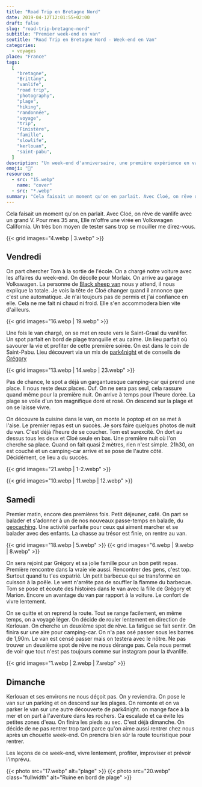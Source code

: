 ```yaml
---
title: "Road Trip en Bretagne Nord"
date: 2019-04-12T12:01:55+02:00
draft: false
slug: "road-trip-bretagne-nord"
subtitle: "Premier week-end en van"
seotitle: "Road Trip en Bretagne Nord - Week-end en Van"
categories:
  - voyages
place: "France"
tags:
  [
    "bretagne",
    "Brittany",
    "vanlife",
    "road trip",
    "photography",
    "plage",
    "hiking",
    "randonnée",
    "voyage",
    "trip",
    "Finistère",
    "famille",
    "slowlife",
    "kerlouan",
    "saint-pabu",
  ]
description: "Un week-end d'anniversaire, une première expérience en van. Des découvertes en Bretagne Nord, des couchers de soleil, des repas entre amis et de la slowlife!"
emoji: "🚐"
resources:
  - src: "15.webp"
    name: "cover"
  - src: "*.webp"
summary: "Cela faisait un moment qu'on en parlait. Avec Cloé, on rêve de vanlife avec un grand V. Pour mes 35 ans, Elle m'offre une virée en Volkswagen California. Un très bon moyen de tester sans trop se mouiller me direz-vous."
---
```


Cela faisait un moment qu'on en parlait. Avec Cloé, on rêve de vanlife avec un grand V. Pour mes 35 ans, Elle m'offre une virée en Volkswagen California. Un très bon moyen de tester sans trop se mouiller me direz-vous.

{{< grid images="4.webp | 3.webp" >}}

## Vendredi

On part chercher Tom à la sortie de l'école. On a chargé notre voiture avec les affaires du week-end. On décolle pour Morlaix. On arrive au garage Volkswagen. La personne de [Black sheep van](https://www.blacksheep-van.com) nous y attend, il nous explique la totale. Je vois la tête de Cloé changer quand il annonce que c'est une automatique. Je n'ai toujours pas de permis et j'ai confiance en elle. Cela ne me fait ni chaud ni froid. Elle s'en accommodera bien vite d'ailleurs.

{{< grid images="16.webp | 19.webp" >}}

Une fois le van chargé, on se met en route vers le Saint-Graal du vanlifer. Un spot parfait en bord de plage tranquille et au calme. Un lieu parfait où savourer la vie et profiter de cette première soirée. On est dans le coin de Saint-Pabu. Lieu découvert via un mix de [park4night](https://www.park4night.com) et de conseils de [Grégory](https://gregorymignard.com)

{{< grid images="13.webp | 14.webp | 23.webp" >}}

Pas de chance, le spot a déjà un gargantuesque camping-car qui prend une place. Il nous reste deux places. Ouf. On ne sera pas seul, cela rassure quand même pour la première nuit. On arrive à temps pour l'heure dorée. La plage se voile d'un ton magnifique doré et rosé. On descend sur la plage et on se laisse vivre.

On découvre la cuisine dans le van, on monte le poptop et on se met à l'aise. Le premier repas est un succès. Je sors faire quelques photos de nuit du van. C'est déjà l'heure de se coucher. Tom est surexcité. On dort au dessus tous les deux et Cloé seule en bas. Une première nuit où l'on cherche sa place. Quand on fait quasi 2 mètres, rien n'est simple. 21h30, on est couché et un camping-car arrive et se pose de l'autre côté. Décidément, ce lieu a du succès.

{{< grid images="21.webp | 1-2.webp" >}}

{{< grid images="10.webp | 11.webp | 12.webp" >}}

## Samedi

Premier matin, encore des premières fois. Petit déjeuner, café. On part se balader et s'adonner à un de nos nouveaux passe-temps en balade, du [geocaching](https://www.geocaching.com/play). Une activité parfaite pour ceux qui aiment marcher et se balader avec des enfants. La chasse au trésor est finie, on rentre au van.

{{< grid images="18.webp | 5.webp" >}}
{{< grid images="6.webp | 9.webp | 8.webp" >}}

On sera rejoint par Grégory et sa jolie famille pour un bon petit repas. Première rencontre dans la vraie vie aussi. Rencontrer des gens, c'est top. Surtout quand tu t'es expatrié. Un petit barbecue qui se transforme en cuisson à la poêle. Le vent n'arrête pas de souffler la flamme du barbecue. Tom se pose et écoute des histoires dans le van avec la fille de Grégory et Marion. Encore un avantage du van par rapport à la voiture. Le confort de vivre lentement.

On se quitte et on reprend la route. Tout se range facilement, en même temps, on a voyagé léger. On décide de rouler lentement en direction de Kerlouan. On cherche un deuxième spot de rêve. La fatigue se fait sentir. On finira sur une aire pour camping-car. On n'a pas osé passer sous les barres de 1,90m. Le van est censé passer mais on testera avec le nôtre. Ne pas trouver un deuxième spot de rêve ne nous dérange pas. Cela nous permet de voir que tout n'est pas toujours comme sur instagram pour la #vanlife.

{{< grid images="1.webp | 2.webp | 7.webp" >}}

## Dimanche

Kerlouan et ses environs ne nous déçoit pas. On y reviendra. On pose le van sur un parking et on descend sur les plages. On remonte et on va parker le van sur une autre découverte de park4night. on mange face à la mer et on part à l'aventure dans les rochers. Ca escalade et ca évite les petites zones d'eau. On finira les pieds au sec. C'est déjà dimanche. On décide de ne pas rentrer trop tard parce qu'on aime aussi rentrer chez nous après un chouette week-end. On prendra bien sûr la route touristique pour rentrer.

Les leçons de ce week-end, vivre lentement, profiter, improviser et prévoir l'imprévu.

{{< photo src="17.webp" alt="plage" >}}
{{< photo src="20.webp" class="fullwidth" alt="Ruine en bord de plage" >}}
